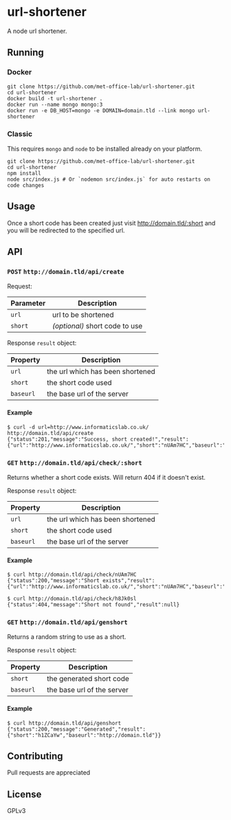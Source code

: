 # url-shortener
A node url shortener.

## Running

### Docker

```Shell
git clone https://github.com/met-office-lab/url-shortener.git
cd url-shortener
docker build -t url-shortener .
docker run --name mongo mongo:3
docker run -e DB_HOST=mongo -e DOMAIN=domain.tld --link mongo url-shortener
```

### Classic

This requires `mongo` and `node` to be installed already on your platform.

```Shell
git clone https://github.com/met-office-lab/url-shortener.git
cd url-shortener
npm install
node src/index.js # Or `nodemon src/index.js` for auto restarts on code changes
```

## Usage
Once a short code has been created just visit http://domain.tld/:short and you will be redirected to the specified url.

## API

### `POST` `http://domain.tld/api/create`
Request:

| Parameter | Description |
| --------- | ----------- |
| `url`     | url to be shortened |
| `short`   | _(optional)_ short code to use |

Response `result` object:

| Property | Description |
| --------- | ----------- |
| `url`     | the url which has been shortened |
| `short`   | the short code used |
| `baseurl`   | the base url of the server |

#### Example

```
$ curl -d url=http://www.informaticslab.co.uk/ http://domain.tld/api/create
{"status":201,"message":"Success, short created!","result":{"url":"http://www.informaticslab.co.uk/","short":"nUAm7HC","baseurl":"http://domain.tld"}}
```

### `GET` `http://domain.tld/api/check/:short`

Returns whether a short code exists. Will return 404 if it doesn't exist.

Response `result` object:

| Property | Description |
| --------- | ----------- |
| `url`     | the url which has been shortened |
| `short`   | the short code used |
| `baseurl`   | the base url of the server |

#### Example

```
$ curl http://domain.tld/api/check/nUAm7HC
{"status":200,"message":"Short exists","result":{"url":"http://www.informaticslab.co.uk/","short":"nUAm7HC","baseurl":"http://domain.tld"}}

$ curl http://domain.tld/api/check/h8Jk0sl
{"status":404,"message":"Short not found","result":null}
```

### `GET` `http://domain.tld/api/genshort`

Returns a random string to use as a short.

Response `result` object:

| Property | Description |
| --------- | ----------- |
| `short`   | the generated short code |
| `baseurl`   | the base url of the server |

#### Example

```
$ curl http://domain.tld/api/genshort
{"status":200,"message":"Generated","result":{"short":"h1ZCaYw","baseurl":"http://domain.tld"}}
```

## Contributing
Pull requests are appreciated

## License
GPLv3
